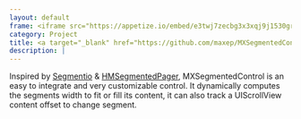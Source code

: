 ```yaml
---
layout: default
frame: <iframe src="https://appetize.io/embed/e3twj7zecbg3x3xqj9j1530gr8?device=iphone6s&scale=75&autoplay=true&orientation=portrait&deviceColor=black&disableHome=true" width="312px" height="653px" frameborder="0" scrolling="no"></iframe>
category: Project
title: <a target="_blank" href="https://github.com/maxep/MXSegmentedControl"> MXSegmentedControl </a>
description: |
---
```

Inspired by [Segmentio](https://github.com/Yalantis/Segmentio) & [HMSegmentedPager](https://github.com/HeshamMegid/HMSegmentedControl), MXSegmentedControl is an easy to integrate and very customizable control. It dynamically computes the segments width to fit or fill its content, it can also track a UIScrollView content offset to change segment.
